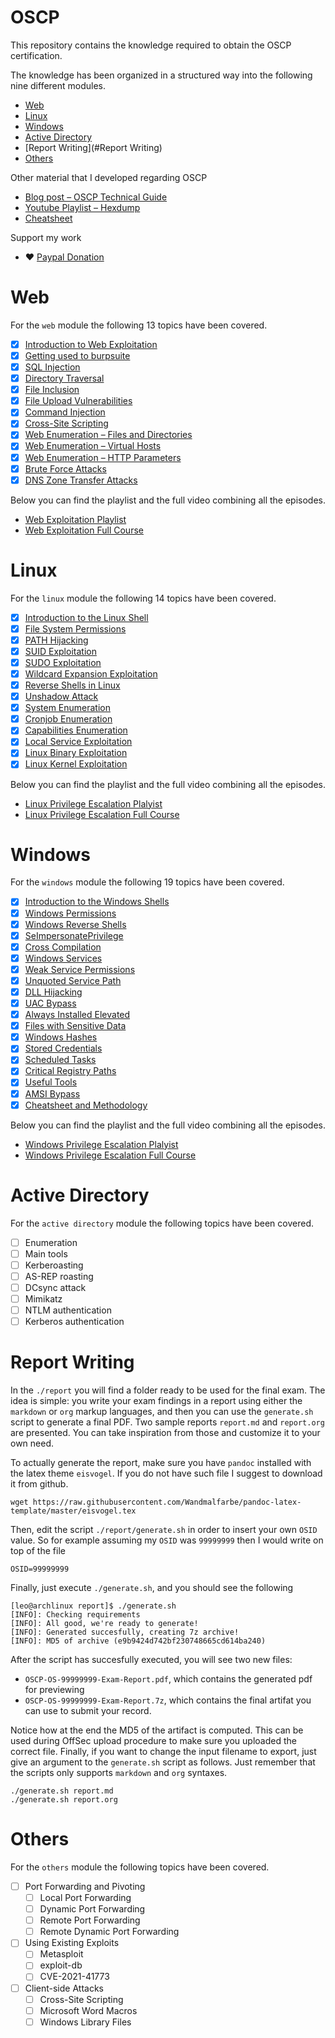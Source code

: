 # OSCP

This repository contains the knowledge required to obtain the OSCP certification.

The knowledge has been organized in a structured way into the following nine different modules.

- [Web](./modules/web)
- [Linux](./modules/linux)
- [Windows](./modules/windows)
- [Active Directory](./modules/active-directory)
- [Report Writing](#Report Writing)
- [Others]((./modules/others))

Other material that I developed regarding OSCP

- [Blog post – OSCP Technical Guide](https://blog.leonardotamiano.xyz/tech/oscp-technical-guide/)
- [Youtube Playlist – Hexdump](https://www.youtube.com/watch?v=9mrf-WyzkpE&list=PLJnLaWkc9xRgOyupMhNiVFfgvxseWDH5x)
- [Cheatsheet](./cheatsheet.org)

Support my work

- ❤️ [Paypal Donation](https://www.paypal.com/donate/?hosted_button_id=T49GUPRXALYTQ)

# Web

For the `web` module the following 13 topics have been covered. 

- [X] [Introduction to Web Exploitation](./modules/01-web/01-introduction-to-web-exploitation)
- [X] [Getting used to burpsuite](./modules/01-web/02-getting-used-to-burpsuite)
- [X] [SQL Injection](./modules/01-web/03-sql-injection)
- [X] [Directory Traversal](./modules/01-web/04-directory-traversal)
- [X] [File Inclusion](./modules/01-web/05-file-inclusion)
- [X] [File Upload Vulnerabilities](./modules/01-web/06-file-upload-vulnerabilities)
- [X] [Command Injection](https://www.youtube.com/watch?v=F9_wc7J4iMU)
- [X] [Cross-Site Scripting](https://www.youtube.com/watch?v=XdlCWekzMq4)
- [X] [Web Enumeration – Files and Directories](https://www.youtube.com/watch?v=kfkGhuT6Lnc)
- [X] [Web Enumeration – Virtual Hosts](https://www.youtube.com/watch?v=qksFm0HaBN0)
- [X] [Web Enumeration – HTTP Parameters](https://www.youtube.com/watch?v=OlOs31VzhHo)
- [X] [Brute Force Attacks](https://youtu.be/tFNRGMF_bdE)
- [X] [DNS Zone Transfer Attacks](https://youtu.be/IRvHfLhcGVw)

Below you can find the playlist and the full video combining all the episodes.

- [Web Exploitation Playlist](https://www.youtube.com/watch?v=fe5qBuxumRM&list=PLJnLaWkc9xRitBGPK5CcyoWCcPCeTYoqw)
- [Web Exploitation Full Course](https://www.youtube.com/watch?v=ik2p4Rz4QzM&t=1891s)

# Linux

For the `linux` module the following 14 topics have been covered.

- [X] [Introduction to the Linux Shell](https://www.youtube.com/watch?v=YDoKDEfugI4)
- [X] [File System Permissions](https://www.youtube.com/watch?v=ebFrveeBMN0)
- [X] [PATH Hijacking](https://www.youtube.com/watch?v=IPs5xz5aEzk)
- [X] [SUID Exploitation](https://www.youtube.com/watch?v=sQW-Bja7pvE)
- [X] [SUDO Exploitation](https://www.youtube.com/watch?v=GCaCK_BaGig)
- [X] [Wildcard Expansion Exploitation](https://www.youtube.com/watch?v=pKefnEhhGV0)
- [X] [Reverse Shells in Linux](https://www.youtube.com/watch?v=8zt_jIwC7cY)
- [X] [Unshadow Attack](https://www.youtube.com/watch?v=eVlVQHlJC6U)
- [X] [System Enumeration](https://www.youtube.com/watch?v=TddEf8qyuKI)
- [X] [Cronjob Enumeration](https://www.youtube.com/watch?v=BKnGGqy07gc)
- [X] [Capabilities Enumeration](https://www.youtube.com/watch?v=vbjuVTfVFMA)
- [X] [Local Service Exploitation](https://www.youtube.com/watch?v=fXEatXoylqg)
- [X] [Linux Binary Exploitation](https://www.youtube.com/watch?v=C5JUPIvH3t4)
- [X] [Linux Kernel Exploitation](https://www.youtube.com/watch?v=NZ8KcSv8L9U)

Below you can find the playlist and the full video combining all the episodes.

- [Linux Privilege Escalation Plalyist](https://www.youtube.com/watch?v=YDoKDEfugI4&list=PLJnLaWkc9xRiI6Uxygcxrsqlza3KhRy4v)
- [Linux Privilege Escalation Full Course](https://www.youtube.com/watch?v=5Un3ffzokJQ)

# Windows
For the `windows` module the following 19 topics have been covered.

- [X] [Introduction to the Windows Shells](https://www.youtube.com/watch?v=n382EGuJP8Y)
- [X] [Windows Permissions](https://www.youtube.com/watch?v=-3UtOvZDWdk)
- [X] [Windows Reverse Shells](https://www.youtube.com/watch?v=Vwv4IhUH_00)
- [X] [SeImpersonatePrivilege](https://www.youtube.com/watch?v=01ODXD-oqyc)
- [X] [Cross Compilation](https://www.youtube.com/watch?v=LESXa6HLOcc)
- [X] [Windows Services](https://www.youtube.com/watch?v=R9pDCdBWTAk)
- [X] [Weak Service Permissions](https://www.youtube.com/watch?v=8sLagxX4OVs)
- [X] [Unquoted Service Path](https://www.youtube.com/watch?v=Hj3Y40z2dSQ)
- [X] [DLL Hijacking](https://www.youtube.com/watch?v=9BES78zKpok)
- [X] [UAC Bypass](https://www.youtube.com/watch?v=ZhaZJ4Uipqk)
- [X] [Always Installed Elevated](https://www.youtube.com/watch?v=tnGD83COUIQ)
- [X] [Files with Sensitive Data](https://www.youtube.com/watch?v=5zjVDtwyreY)
- [X] [Windows Hashes](https://www.youtube.com/watch?v=UrcMs4FMcpA)
- [X] [Stored Credentials](https://www.youtube.com/watch?v=uzLGG8EsUAU)
- [X] [Scheduled Tasks](https://www.youtube.com/watch?v=NbsJ3mHhoVw)
- [X] [Critical Registry Paths](https://www.youtube.com/watch?v=HCOxY6U6vLQ)
- [X] [Useful Tools](https://www.youtube.com/watch?v=n4YvdB58djg)
- [X] [AMSI Bypass](https://www.youtube.com/watch?v=7IF-cY3vg1c)
- [X] [Cheatsheet and Methodology](https://www.youtube.com/watch?v=XE_V7gQ2YXg)

Below you can find the playlist and the full video combining all the episodes.

- [Windows Privilege Escalation Plalyist](https://www.youtube.com/watch?v=n382EGuJP8Y&list=PLJnLaWkc9xRh8hmNFWyzWMFgAHo8Lgr93)
- [Windows Privilege Escalation Full Course](https://www.youtube.com/watch?v=OmW7351U8cI)

#  Active Directory
For the `active directory` module the following topics have been covered.

- [ ] Enumeration
- [ ] Main tools
- [ ] Kerberoasting
- [ ] AS-REP roasting
- [ ] DCsync attack
- [ ] Mimikatz
- [ ] NTLM authentication
- [ ] Kerberos authentication

# Report Writing

In the `./report` you will find a folder ready to be used for the
final exam. The idea is simple: you write your exam findings in a
report using either the `markdown` or `org` markup languages, and then
you can use the `generate.sh` script to generate a final PDF. Two
sample reports `report.md` and `report.org` are presented. You can
take inspiration from those and customize it to your own need.

To actually generate the report, make sure you have `pandoc` installed
with the latex theme `eisvogel`. If you do not have such file I
suggest to download it from github.

```
wget https://raw.githubusercontent.com/Wandmalfarbe/pandoc-latex-template/master/eisvogel.tex
```

Then, edit the script `./report/generate.sh` in order to insert your own `OSID`
value. So for example assuming my `OSID` was `99999999` then I would
write on top of the file

```
OSID=99999999 
```

Finally, just execute `./generate.sh`, and you should see the
following

```
[leo@archlinux report]$ ./generate.sh 
[INFO]: Checking requirements
[INFO]: All good, we're ready to generate!
[INFO]: Generated succesfully, creating 7z archive!
[INFO]: MD5 of archive (e9b9424d742bf230748665cd614ba240)
```

After the script has succesfully executed, you will see two new files:

- `OSCP-OS-99999999-Exam-Report.pdf`, which contains the generated pdf for previewing
- `OSCP-OS-99999999-Exam-Report.7z`, which contains the final artifat you can use to submit your record. 

Notice how at the end the MD5 of the artifact is computed. This can be
used during OffSec upload procedure to make sure you uploaded the
correct file. Finally, if you want to change the input filename to
export, just give an argument to the `generate.sh` script as
follows. Just remember that the scripts only supports `markdown` and
`org` syntaxes.

```
./generate.sh report.md
./generate.sh report.org
```

# Others

For the `others` module the following topics have been covered.

- [ ] Port Forwarding and Pivoting
  - [ ] Local Port Forwarding
  - [ ] Dynamic Port Forwarding
  - [ ] Remote Port Forwarding
  - [ ] Remote Dynamic Port Forwarding
  
- [ ] Using Existing Exploits
  - [ ] Metasploit
  - [ ] exploit-db
  - [ ] CVE-2021-41773

- [ ] Client-side Attacks
  - [ ] Cross-Site Scripting
  - [ ] Microsoft Word Macros
  - [ ] Windows Library Files
